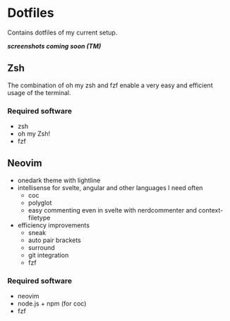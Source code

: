 # Dotfiles

Contains dotfiles of my current setup.

___screenshots coming soon (TM)___

## Zsh

The combination of oh my zsh and fzf enable a very easy and efficient usage of the terminal.

### Required software

- zsh
- oh my Zsh!
- fzf

## Neovim

- onedark theme with lightline
- intellisense for svelte, angular and other languages I need often
  - coc
  - polyglot
  - easy commenting even in svelte with nerdcommenter and context-filetype
- efficiency improvements
  - sneak
  - auto pair brackets
  - surround
  - git integration
  - fzf

### Required software

- neovim
- node.js + npm (for coc)
- fzf


